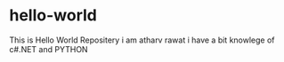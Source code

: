 # hello-world
This is Hello World Repositery
i am atharv rawat i have a bit knowlege of c#.NET and PYTHON
